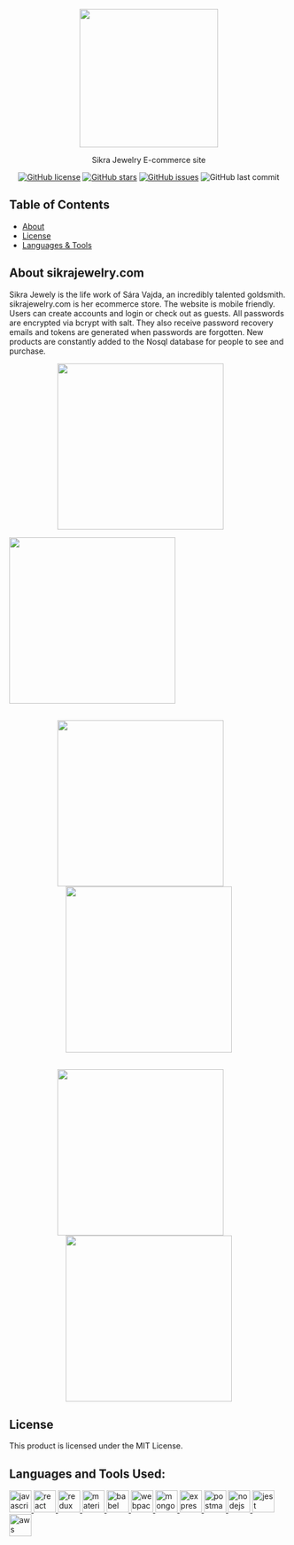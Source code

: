 <p align="center">
<img src='https://sikra.s3.us-east-2.amazonaws.com/logo-%2Bhigh%2Bres4.png' width="250" />
</p>
<p align="center">Sikra Jewelry E-commerce site</p>
<p align="center">
<a href="https://github.com/mikloska/sikraShop/blob/main/LICENSE"><img alt="GitHub license" src="https://img.shields.io/github/license/mikloska/sikraShop"></a>
<a href="https://github.com/mikloska/sikraShop/stargazers"><img alt="GitHub stars" src="https://img.shields.io/github/stars/mikloska/sikraShop"></a>
<a href="https://github.com/mikloska/sikraShop/issues"><img alt="GitHub issues" src="https://img.shields.io/github/issues/mikloska/sikraShop"></a>
<img alt="GitHub last commit" src="https://img.shields.io/github/last-commit/mikloska/sikraShop">

</p>

<h2>Table of Contents</h2>

- [About](https://github.com/mikloska/sikraShop/#about)
- [License](https://github.com/mikloska/sikraShop/#License) 
- [Languages & Tools](https://github.com/mikloska/sikraShop/#languages-and-tools)

<h2 href="#About">About sikrajewelry.com</h2>

Sikra Jewely is the life work of Sára Vajda, an incredibly talented goldsmith. sikrajewelry.com is her ecommerce store. The website is mobile friendly.  Users can create accounts and login or check out as guests. All passwords are encrypted via bcrypt with salt. They also receive password recovery emails and tokens are generated when passwords are forgotten. New products are constantly added to the Nosql database for people to see and purchase.


<p align="center">
  <img style="width:300px; margin-right:30px;" src='./images/homepage.png'/>
  <div style="width:100px;"></div>  
  <img style="width:300px;" src='./images/Custom.png'/>
</p>

<p align="center" style="margin-top:30px;">
  <img style="width:300px; margin-right:30px;" src='./images/account-2.png'/>
  <img style="width:300px;" src='./images/account-1.png'/>
</p>

<p align="center" style="margin-top:30px">
  <img style="width:300px; margin-right:30px;" src='./images/checkout.png'/>
  <img style="width:300px;" src='./images/order.png'/>
</p>





<h2 href="#License">License</h2>

This product is licensed under the MIT License.




<h2 align="left" href="#Languages">Languages and Tools Used:</h2>
<p align="left">
<a href="https://developer.mozilla.org/en-US/docs/Web/JavaScript" target="_blank"> <img src="https://raw.githubusercontent.com/devicons/devicon/master/icons/javascript/javascript-original.svg" alt="javascript" width="40" height="40"/> </a><a href="https://reactjs.org/" target="_blank"> <img src="https://raw.githubusercontent.com/devicons/devicon/master/icons/react/react-original-wordmark.svg" alt="react" width="40" height="40"/> </a><a href="https://redux.js.org" target="_blank"> <img src="https://raw.githubusercontent.com/devicons/devicon/master/icons/redux/redux-original.svg" alt="redux" width="40" height="40"/> </a><a href="https://mui.com/" target="_blank"> <img src="https://raw.githubusercontent.com/devicons/devicon/master/icons/materialui/materialui-original.svg" alt="materialui" width="40" height="40"/> </a><a href="https://babeljs.io/" target="_blank"> <img src="https://www.vectorlogo.zone/logos/babeljs/babeljs-icon.svg" alt="babel" width="40" height="40"/> </a><a href="https://webpack.js.org" target="_blank"> <img src="https://raw.githubusercontent.com/devicons/devicon/d00d0969292a6569d45b06d3f350f463a0107b0d/icons/webpack/webpack-original-wordmark.svg" alt="webpack" width="40" height="40"/> </a><a href="https://www.mongodb.com/" target="_blank"> <img src="https://raw.githubusercontent.com/devicons/devicon/master/icons/mongodb/mongodb-original-wordmark.svg" alt="mongodb" width="40" height="40"/> </a><a href="https://expressjs.com" target="_blank"> <img src="https://raw.githubusercontent.com/devicons/devicon/master/icons/express/express-original-wordmark.svg" alt="express" width="40" height="40"/> </a><a href="https://postman.com" target="_blank"> <img src="https://www.vectorlogo.zone/logos/getpostman/getpostman-icon.svg" alt="postman" width="40" height="40"/> </a><a href="https://nodejs.org" target="_blank"> <img src="https://raw.githubusercontent.com/devicons/devicon/master/icons/nodejs/nodejs-original-wordmark.svg" alt="nodejs" width="40" height="40"/> </a><a href="https://jestjs.io/" target="_blank"> <img src="https://www.vectorlogo.zone/logos/jestjsio/jestjsio-icon.svg" alt="jest" width="40" height="40"/> </a><a href="https://aws.amazon.com" target="_blank"> <img src="https://raw.githubusercontent.com/devicons/devicon/master/icons/amazonwebservices/amazonwebservices-original-wordmark.svg" alt="aws" width="40" height="40"/> </a>


</p>

